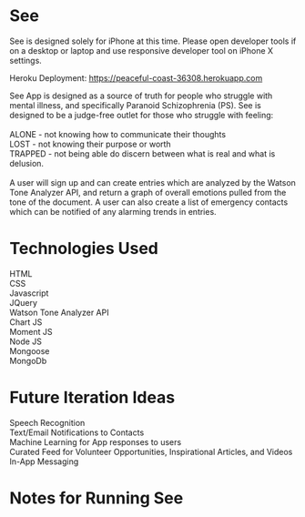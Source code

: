 # See
See is designed solely for iPhone at this time. Please open developer tools if on a desktop or laptop and use responsive developer tool on iPhone X settings.

Heroku Deployment: https://peaceful-coast-36308.herokuapp.com


See App is designed as a source of truth for people who struggle with mental illness, and specifically Paranoid Schizophrenia (PS). See is designed to be a judge-free outlet for those who struggle with feeling:  <br> <br>ALONE - not knowing how to communicate their thoughts  <br> LOST - not knowing their purpose or worth  <br> TRAPPED - not being able do discern between what is real and what is delusion.  <br>  <br>
A user will sign up and can create entries which are analyzed by the Watson Tone Analyzer API, and return a graph of overall emotions pulled from the tone of the document. A user can also create a list of emergency contacts which can be notified of any alarming trends in entries.


# Technologies Used

HTML <br>
CSS <br>
Javascript <br>
JQuery <br>
Watson Tone Analyzer API <br>
Chart JS <br>
Moment JS <br>
Node JS <br>
Mongoose <br>
MongoDb <br>


# Future Iteration Ideas

Speech Recognition <br>
Text/Email Notifications to Contacts <br>
Machine Learning for App responses to users  <br>
Curated Feed for Volunteer Opportunities, Inspirational Articles, and Videos <br>
In-App Messaging

# Notes for Running See

